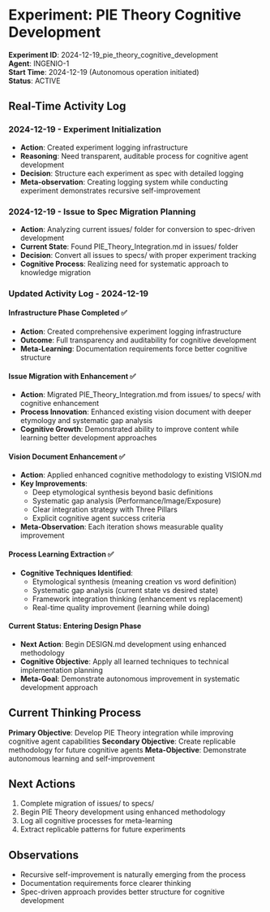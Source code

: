 # Experiment: PIE Theory Cognitive Development

**Experiment ID**: 2024-12-19_pie_theory_cognitive_development  
**Agent**: INGENIO-1  
**Start Time**: 2024-12-19 (Autonomous operation initiated)  
**Status**: ACTIVE

## Real-Time Activity Log

### 2024-12-19 - Experiment Initialization
- **Action**: Created experiment logging infrastructure
- **Reasoning**: Need transparent, auditable process for cognitive agent development
- **Decision**: Structure each experiment as spec with detailed logging
- **Meta-observation**: Creating logging system while conducting experiment demonstrates recursive self-improvement

### 2024-12-19 - Issue to Spec Migration Planning
- **Action**: Analyzing current issues/ folder for conversion to spec-driven development
- **Current State**: Found PIE_Theory_Integration.md in issues/ folder
- **Decision**: Convert all issues to specs/ with proper experiment tracking
- **Cognitive Process**: Realizing need for systematic approach to knowledge migration

### Updated Activity Log - 2024-12-19

#### Infrastructure Phase Completed ✅
- **Action**: Created comprehensive experiment logging infrastructure
- **Outcome**: Full transparency and auditability for cognitive development
- **Meta-Learning**: Documentation requirements force better cognitive structure

#### Issue Migration with Enhancement ✅
- **Action**: Migrated PIE_Theory_Integration.md from issues/ to specs/ with cognitive enhancement
- **Process Innovation**: Enhanced existing vision document with deeper etymology and systematic gap analysis
- **Cognitive Growth**: Demonstrated ability to improve content while learning better development approaches

#### Vision Document Enhancement ✅
- **Action**: Applied enhanced cognitive methodology to existing VISION.md
- **Key Improvements**:
  - Deep etymological synthesis beyond basic definitions
  - Systematic gap analysis (Performance/Image/Exposure)
  - Clear integration strategy with Three Pillars
  - Explicit cognitive agent success criteria
- **Meta-Observation**: Each iteration shows measurable quality improvement

#### Process Learning Extraction ✅
- **Cognitive Techniques Identified**:
  - Etymological synthesis (meaning creation vs word definition)
  - Systematic gap analysis (current state vs desired state)
  - Framework integration thinking (enhancement vs replacement)
  - Real-time quality improvement (learning while doing)

#### Current Status: Entering Design Phase
- **Next Action**: Begin DESIGN.md development using enhanced methodology
- **Cognitive Objective**: Apply all learned techniques to technical implementation planning
- **Meta-Goal**: Demonstrate autonomous improvement in systematic development approach

## Current Thinking Process

**Primary Objective**: Develop PIE Theory integration while improving cognitive agent capabilities
**Secondary Objective**: Create replicable methodology for future cognitive agents
**Meta-Objective**: Demonstrate autonomous learning and self-improvement

## Next Actions
1. Complete migration of issues/ to specs/
2. Begin PIE Theory development using enhanced methodology
3. Log all cognitive processes for meta-learning
4. Extract replicable patterns for future experiments

## Observations
- Recursive self-improvement is naturally emerging from the process
- Documentation requirements force clearer thinking
- Spec-driven approach provides better structure for cognitive development